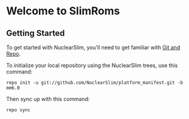 Welcome to SlimRoms
===================


Getting Started
---------------

To get started with NuclearSlim, you'll need to get familiar with
[Git and Repo](https://source.android.com/source/using-repo.html).

To initialize your local repository using the NuclearSlim trees, use this command:


	repo init -u git://github.com/NuclearSlim/platform_manifest.git -b mm6.0



Then sync up with this command:

	repo sync
